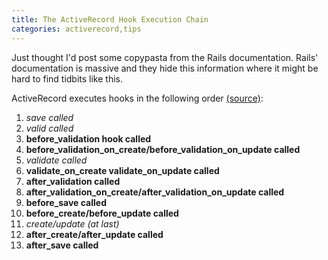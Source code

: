 ```yaml
---
title: The ActiveRecord Hook Execution Chain
categories: activerecord,tips
---
```


Just thought I'd post some copypasta from the Rails documentation. Rails' documentation is massive and they hide this information where it might be hard to find tidbits like this. 

ActiveRecord executes hooks in the following order [(source)](http://api.rubyonrails.org/classes/ActiveRecord/Callbacks.html):

1.  _save called_
2.  _valid called_
3.  **before_validation hook called**
4.  **before_validation_on_create/before_validation_on_update called**
5.  _validate called_
6.  **validate_on_create validate_on_update called**
7.  **after_validation called**
8.  **after_validation_on_create/after_validation_on_update called**
9.  **before_save called**
10. **before_create/before_update called**
11. _create/update (at last)_
12. **after_create/after_update called**
13. **after_save called**